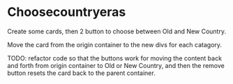 # Choosecountryeras

Create some cards, then 2 button to choose between Old and New Country.

Move the card from the origin container to the new divs for each catagory.

TODO: refactor code so that the buttons work for moving the content back and forth from origin container to Old or New Country, and then the remove button resets the card back to the parent container.